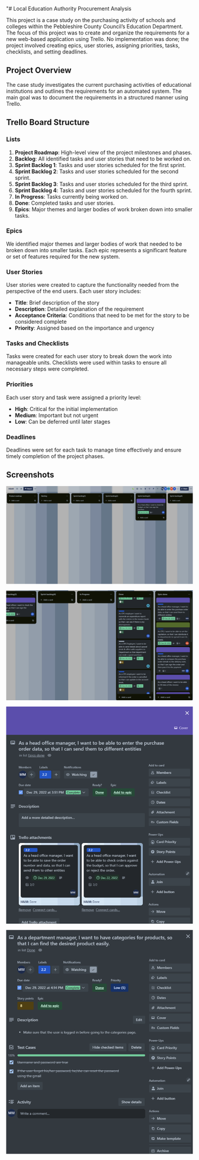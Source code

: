 "# Local Education Authority Procurement Analysis

This project is a case study on the purchasing activity of schools and colleges within the Pebbleshire County Council’s Education Department. The focus of this project was to create and organize the requirements for a new web-based application using Trello. No implementation was done; the project involved creating epics, user stories, assigning priorities, tasks, checklists, and setting deadlines.

## Project Overview

The case study investigates the current purchasing activities of educational institutions and outlines the requirements for an automated system. The main goal was to document the requirements in a structured manner using Trello.

## Trello Board Structure

### Lists

1. **Project Roadmap**: High-level view of the project milestones and phases.
2. **Backlog**: All identified tasks and user stories that need to be worked on.
3. **Sprint Backlog 1**: Tasks and user stories scheduled for the first sprint.
4. **Sprint Backlog 2**: Tasks and user stories scheduled for the second sprint.
5. **Sprint Backlog 3**: Tasks and user stories scheduled for the third sprint.
6. **Sprint Backlog 4**: Tasks and user stories scheduled for the fourth sprint.
7. **In Progress**: Tasks currently being worked on.
8. **Done**: Completed tasks and user stories.
9. **Epics**: Major themes and larger bodies of work broken down into smaller tasks.

### Epics

We identified major themes and larger bodies of work that needed to be broken down into smaller tasks. Each epic represents a significant feature or set of features required for the new system.

### User Stories

User stories were created to capture the functionality needed from the perspective of the end users. Each user story includes:
- **Title**: Brief description of the story
- **Description**: Detailed explanation of the requirement
- **Acceptance Criteria**: Conditions that need to be met for the story to be considered complete
- **Priority**: Assigned based on the importance and urgency

### Tasks and Checklists

Tasks were created for each user story to break down the work into manageable units. Checklists were used within tasks to ensure all necessary steps were completed.

### Priorities

Each user story and task were assigned a priority level:
- **High**: Critical for the initial implementation
- **Medium**: Important but not urgent
- **Low**: Can be deferred until later stages

### Deadlines

Deadlines were set for each task to manage time effectively and ensure timely completion of the project phases.

## Screenshots
![Overview](https://github.com/Merve-1/LocalEducationAuthorityProcurementAnalysis/blob/main/overview.png?raw=true)

![Overview](https://github.com/Merve-1/LocalEducationAuthorityProcurementAnalysis/blob/main/overview%202.png?raw=true)

![Epics](https://github.com/Merve-1/LocalEducationAuthorityProcurementAnalysis/blob/main/epic.png?raw=true)

![User Story](https://github.com/Merve-1/LocalEducationAuthorityProcurementAnalysis/blob/main/user%20story.png?raw=true)

